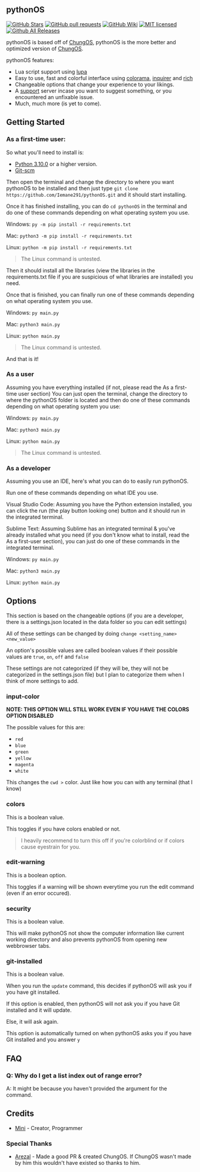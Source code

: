 pythonOS
---
[![GitHub Stars](https://img.shields.io/github/stars/Iemane291/pythonOS.svg)](https://github.com/Iemane291/pythonOS/stargazers)
[![GitHub pull requests](https://img.shields.io/github/issues/Iemane291/pythonOS.svg)](https://github.com/Iemane291/pythonOS/issues)
[![GitHub Wiki](https://img.shields.io/badge/project-wiki-ff69b4.svg)](https://github.com/Iemane291/pythonOS/wiki/Home)
[![MIT licensed](https://img.shields.io/badge/license-MIT-blue.svg)](https://raw.githubusercontent.com/Iemane291/pythonOS/master/LICENSE)
[![Github All Releases](https://img.shields.io/github/downloads/Iemane291/pythonOS/total.svg?maxAge=2592000)](https://github.com/Iemane291/pythonOS/releases)


pythonOS is based off of [ChungOS](https://github.com/ArezalGame89/ChungOS), pythonOS is the more better and optimized version of [ChungOS](https://github.com/ArezalGame89/ChungOS).

pythonOS features:
- Lua script support using [lupa](https://pypi.org/project/lupa)
- Easy to use, fast and colorful interface using [colorama](https://pypi.org/project/colorama), [inquirer](https://pypi.org/project/inquirer) and [rich](https://pypi.org/project/rich)
- Changeable options that change your experience to your likings.
- A [support](https://discord.gg/m2x7MUTe3B) server incase you want to suggest something, or you encountered an unfixable issue.
- Much, much more (is yet to come).


## Getting Started

### As a first-time user:
So what you'll need to install is:

- [Python 3.10.0](https://python.org/downloads/) or a higher version.
- [Git-scm](https://git-scm.com/download)


Then open the terminal and change the directory to where you want pythonOS to be installed and then just type `git clone https://github.com/Iemane291/pythonOS.git` and it should start installing.

Once it has finished installing, you can do `cd pythonOS` in the terminal and do one of these commands depending on what operating system you use.

Windows: `py -m pip install -r requirements.txt`

Mac: `python3 -m pip install -r requirements.txt`

Linux: `python -m pip install -r requirements.txt`

> The Linux command is untested.

Then it should install all the libraries (view the libraries in the requirements.txt file if you are suspicious of what libraries are installed) you need.

Once that is finished, you can finally run one of these commands depending on what operating system you use.

Windows: `py main.py`

Mac: `python3 main.py`

Linux: `python main.py`

> The Linux command is untested.

And that is it!

### As a user

Assuming you have everything installed (if not, please read the As a first-time user section) You can just open the terminal, change the directory to where the pythonOS folder is located and then do one of these commands depending on what operating system you use:

Windows: `py main.py`

Mac: `python3 main.py`

Linux: `python main.py`

> The Linux command is untested.

### As a developer

Assuming you use an IDE, here's what you can do to easily run pythonOS.

Run one of these commands depending on what IDE you use.

Visual Studio Code: Assuming you have the Python extension installed, you can click the run (the play button looking one) button and it should run in the integrated terminal.

Sublime Text: Assuming Sublime has an integrated terminal & you've already installed what you need (if you don't know what to install, read the As a first-user section), you can just do one of these commands in the integrated terminal.

Windows: `py main.py`

Mac: `python3 main.py`

Linux: `python main.py`

## Options
This section is based on the changeable options (if you are a developer, there is a settings.json located in the data folder so you can edit settings)

All of these settings can be changed by doing `change <setting_name> <new_value>`

An option's possible values are called boolean values if their possible values are `true`, `on`, `off` and `false`

These settings are not categorized (if they will be, they will not be categorized in the settings.json file) but I plan to categorize them when I think of more settings to add.

### input-color

**NOTE: THIS OPTION WILL STILL WORK EVEN IF YOU HAVE THE COLORS OPTION DISABLED**

The possible values for this are:
- `red`
- `blue`
- `green`
- `yellow`
- `magenta`
- `white`

This changes the `cwd >` color. Just like how you can with any terminal (that I know)

### colors

This is a boolean value.

This toggles if you have colors enabled or not.

> I heavily recommend to turn this off if you're colorblind or if colors cause eyestrain for you.

### edit-warning

This is a boolean option.

This toggles if a warning will be shown everytime you run the edit command (even if an error occured).

### security

This is a boolean value.

This will make pythonOS not show the computer information like current working directory and also prevents pythonOS from opening new webbrowser tabs.

### git-installed

This is a boolean value.

When you run the `update` command, this decides if pythonOS will ask you if you have git installed.

If this option is enabled, then pythonOS will not ask you if you have Git installed and it will update.

Else, it will ask again.

This option is automatically turned on when pythonOS asks you if you have Git installed and you answer `y`


## FAQ
### Q: Why do I get a list index out of range error?
A: It might be because you haven't provided the argument for the command.

## Credits

- [Mini](https://twitter.com/minilol69) - Creator, Programmer

### Special Thanks

- [Arezal](mailto:aradytfa@gmail.com) -  Made a good PR & created ChungOS. If ChungOS wasn't made by him this wouldn't have existed so thanks to him.
